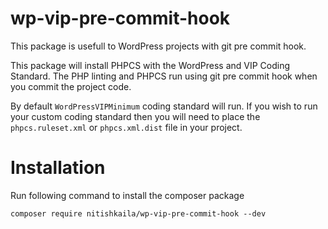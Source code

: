 # wp-vip-pre-commit-hook

This package is usefull to WordPress projects with git pre commit hook.

This package will install PHPCS with the WordPress and VIP Coding Standard. The PHP linting and PHPCS run using git pre commit hook when you commit the project code.

By default `WordPressVIPMinimum` coding standard will run. If you wish to run your custom coding standard then you will need to place the `phpcs.ruleset.xml` or `phpcs.xml.dist` file in your project.

# Installation

Run following command to install the composer package

`composer require nitishkaila/wp-vip-pre-commit-hook --dev`